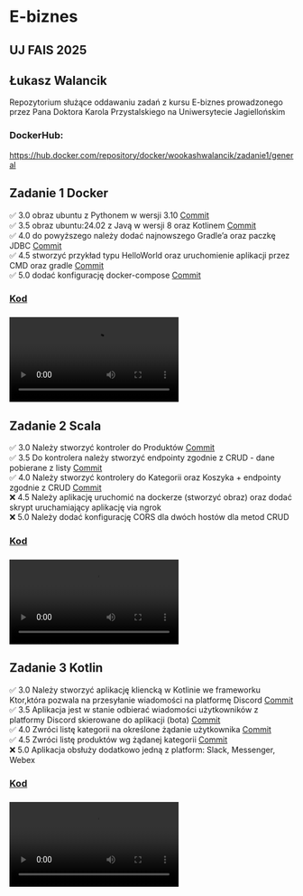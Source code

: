 # E-biznes
## UJ FAIS 2025
## Łukasz Walancik
Repozytorium służące oddawaniu zadań z kursu E-biznes prowadzonego przez Pana Doktora Karola Przystalskiego na Uniwersytecie Jagiellońskim

### DockerHub:
https://hub.docker.com/repository/docker/wookashwalancik/zadanie1/general

## Zadanie 1 Docker
✅ 3.0 obraz ubuntu z Pythonem w wersji 3.10 [Commit](https://github.com/LukashWalancik/E-biznes/commit/ebe4e583a876dd737a726640d11e54b7aa419037)  
✅ 3.5 obraz ubuntu:24.02 z Javą w wersji 8 oraz Kotlinem [Commit](https://github.com/LukashWalancik/E-biznes/commit/389d05077e7597b3aa9f70c9f60d41ee0121494d)  
✅ 4.0 do powyższego należy dodać najnowszego Gradle’a oraz paczkę JDBC [Commit](https://github.com/LukashWalancik/E-biznes/commit/b38b920bf7cc856d9f14e36f1e12c1d8db4dd6c1)  
✅ 4.5 stworzyć przykład typu HelloWorld oraz uruchomienie aplikacji przez CMD oraz gradle [Commit](https://github.com/LukashWalancik/E-biznes/commit/a864d484992209d3b87d47ef167a2afc1dfc4e17)  
✅ 5.0 dodać konfigurację docker-compose [Commit](https://github.com/LukashWalancik/E-biznes/commit/7f19387fed63c7d0bd5ce6109b0f9ce3b849dacd)  
### [Kod](https://github.com/LukashWalancik/E-biznes/tree/main/1_Zadanie)
### ![Demo](Dema/E-Biznes_Docker.mkv)

## Zadanie 2 Scala
✅ 3.0 Należy stworzyć kontroler do Produktów [Commit](https://github.com/LukashWalancik/E-biznes/commit/13344295d8a942ffea61c8adbf85331a00602bec)  
✅ 3.5 Do kontrolera należy stworzyć endpointy zgodnie z CRUD - dane pobierane z listy [Commit](https://github.com/LukashWalancik/E-biznes/commit/24ea8c32b28516668d99f67a7ae8295eb43d0f83)  
✅ 4.0 Należy stworzyć kontrolery do Kategorii oraz Koszyka + endpointy zgodnie z CRUD [Commit](https://github.com/LukashWalancik/E-biznes/commit/0dfe90e82c8a6d6d3063670c476fe71337a8702b)  
❌ 4.5 Należy aplikację uruchomić na dockerze (stworzyć obraz) oraz dodać skrypt uruchamiający aplikację via ngrok  
❌ 5.0 Należy dodać konfigurację CORS dla dwóch hostów dla metod CRUD
### [Kod](https://github.com/LukashWalancik/E-biznes/tree/main/Scala/produkty)
### ![Demo](Dema/E-Biznes_Scala.mkv)

## Zadanie 3 Kotlin
✅ 3.0 Należy stworzyć aplikację kliencką w Kotlinie we frameworku Ktor,która pozwala na przesyłanie wiadomości na platformę Discord [Commit](https://github.com/LukashWalancik/E-biznes/commit/38e8b29bdb753c59cfef1c4730ad7b4a1af71229)  
✅ 3.5 Aplikacja jest w stanie odbierać wiadomości użytkowników z platformy Discord skierowane do aplikacji (bota) [Commit](https://github.com/LukashWalancik/E-biznes/commit/38e8b29bdb753c59cfef1c4730ad7b4a1af71229)  
✅ 4.0 Zwróci listę kategorii na określone żądanie użytkownika [Commit](https://github.com/LukashWalancik/E-biznes/commit/38e8b29bdb753c59cfef1c4730ad7b4a1af71229)  
✅ 4.5 Zwróci listę produktów wg żądanej kategorii [Commit](https://github.com/LukashWalancik/E-biznes/commit/38e8b29bdb753c59cfef1c4730ad7b4a1af71229)  
❌ 5.0 Aplikacja obsłuży dodatkowo jedną z platform: Slack, Messenger, Webex
### [Kod](https://github.com/LukashWalancik/E-biznes/tree/main/Kotlin)
### ![Demo](Dema/E-Biznes_Kotlin.mkv)